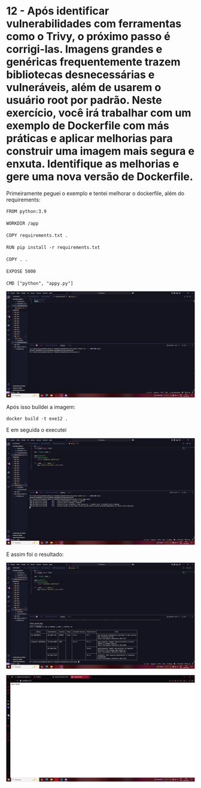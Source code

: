 # 12 - Após identificar vulnerabilidades com ferramentas como o Trivy, o próximo passo é corrigi-las. Imagens grandes e genéricas frequentemente trazem bibliotecas desnecessárias e vulneráveis, além de usarem o usuário root por padrão. Neste exercício, você irá trabalhar com um exemplo de Dockerfile com más práticas e aplicar melhorias para construir uma imagem mais segura e enxuta. Identifique as melhorias e gere uma nova versão de Dockerfile.

Primeiramente peguei o exemplo e tentei melhorar o dockerfile, além do requirements:
```
FROM python:3.9

WORKDIR /app

COPY requirements.txt .

RUN pip install -r requirements.txt

COPY . .

EXPOSE 5000

CMD ["python", "appy.py"]
```
![print 12.1](/Prints/12.1.png)

Após isso buildei a imagem:
```
docker build -t exe12 .
```
E em seguida o executei

![print 12.2](/Prints/12.2.png)

E assim foi o resultado:

![print 12.3](/Prints/12.3.png)

![print 12.4](/Prints/12.4.png)